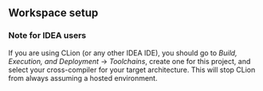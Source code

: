 
## Workspace setup

### Note for IDEA users
If you are using CLion (or any other IDEA IDE), you should go to *Build, 
Execution, and Deployment* -> *Toolchains*, create one for this project, and 
select your cross-compiler for your target architecture. This will stop CLion
from always assuming a hosted environment.